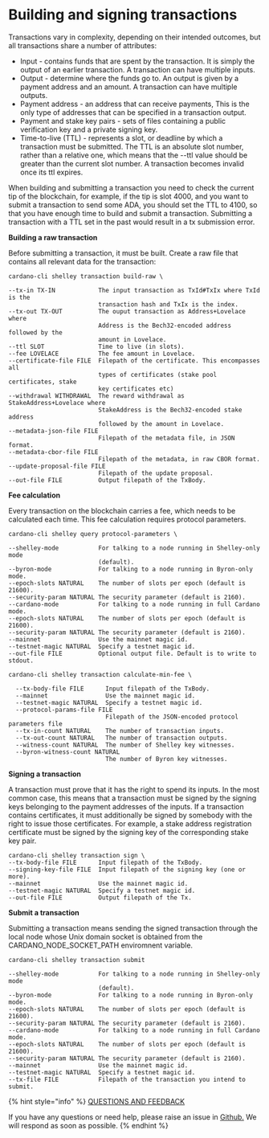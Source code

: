 # Building and signing transactions

Transactions vary in complexity, depending on their intended outcomes, but all transactions share a number of attributes:

* Input - contains funds that are spent by the transaction. It is simply the output of an earlier transaction. A transaction can have multiple inputs.
* Output - determine where the funds go to. An output is given by a payment address and an amount. A transaction can have multiple outputs.
* Payment address - an address that can receive payments, This is the only type of addresses that can be specified in a transaction output.
* Payment and stake key pairs - sets of files containing a public verification key and a private signing key.
* Time-to-live \(TTL\) - represents a slot, or deadline by which a transaction must be submitted. The TTL is an absolute slot number, rather than a relative one, which means that the --ttl value should be greater than the current slot number. A transaction becomes invalid once its ttl expires.

When building and submitting a transaction you need to check the current tip of the blockchain, for example, if the tip is slot 4000, and you want to submit a transaction to send some ADA, you should set the TTL to 4100, so that you have enough time to build and submit a transaction. Submitting a transaction with a TTL set in the past would result in a tx submission error.

**Building a raw transaction**

Before submitting a transaction, it must be built. Create a raw file that contains all relevant data for the transaction:

```text
cardano-cli shelley transaction build-raw \

--tx-in TX-IN            The input transaction as TxId#TxIx where TxId is the
                         transaction hash and TxIx is the index.
--tx-out TX-OUT          The ouput transaction as Address+Lovelace where
                         Address is the Bech32-encoded address followed by the
                         amount in Lovelace.
--ttl SLOT               Time to live (in slots).
--fee LOVELACE           The fee amount in Lovelace.
--certificate-file FILE  Filepath of the certificate. This encompasses all
                         types of certificates (stake pool certificates, stake
                         key certificates etc)
--withdrawal WITHDRAWAL  The reward withdrawal as StakeAddress+Lovelace where
                         StakeAddress is the Bech32-encoded stake address
                         followed by the amount in Lovelace.
--metadata-json-file FILE
                         Filepath of the metadata file, in JSON format.
--metadata-cbor-file FILE
                         Filepath of the metadata, in raw CBOR format.
--update-proposal-file FILE
                         Filepath of the update proposal.
--out-file FILE          Output filepath of the TxBody.
```

**Fee calculation**

Every transaction on the blockchain carries a fee, which needs to be calculated each time. This fee calculation requires protocol parameters.

```text
cardano-cli shelley query protocol-parameters \

--shelley-mode           For talking to a node running in Shelley-only mode
                         (default).
--byron-mode             For talking to a node running in Byron-only mode.
--epoch-slots NATURAL    The number of slots per epoch (default is 21600).
--security-param NATURAL The security parameter (default is 2160).
--cardano-mode           For talking to a node running in full Cardano mode.
--epoch-slots NATURAL    The number of slots per epoch (default is 21600).
--security-param NATURAL The security parameter (default is 2160).
--mainnet                Use the mainnet magic id.
--testnet-magic NATURAL  Specify a testnet magic id.
--out-file FILE          Optional output file. Default is to write to stdout.
```

```text
cardano-cli shelley transaction calculate-min-fee \

  --tx-body-file FILE      Input filepath of the TxBody.
  --mainnet                Use the mainnet magic id.
  --testnet-magic NATURAL  Specify a testnet magic id.
  --protocol-params-file FILE
                           Filepath of the JSON-encoded protocol parameters file
  --tx-in-count NATURAL    The number of transaction inputs.
  --tx-out-count NATURAL   The number of transaction outputs.
  --witness-count NATURAL  The number of Shelley key witnesses.
  --byron-witness-count NATURAL
                           The number of Byron key witnesses.
```

**Signing a transaction**

A transaction must prove that it has the right to spend its inputs. In the most common case, this means that a transaction must be signed by the signing keys belonging to the payment addresses of the inputs. If a transaction contains certificates, it must additionally be signed by somebody with the right to issue those certificates. For example, a stake address registration certificate must be signed by the signing key of the corresponding stake key pair.

```text
cardano-cli shelley transaction sign \
--tx-body-file FILE      Input filepath of the TxBody.
--signing-key-file FILE  Input filepath of the signing key (one or more).
--mainnet                Use the mainnet magic id.
--testnet-magic NATURAL  Specify a testnet magic id.
--out-file FILE          Output filepath of the Tx.
```

**Submit a transaction**

Submitting a transaction means sending the signed transaction through the local node whose Unix domain socket is obtained from the CARDANO\_NODE\_SOCKET\_PATH enviromnent variable.

```text
cardano-cli shelley transaction submit

--shelley-mode           For talking to a node running in Shelley-only mode
                         (default).
--byron-mode             For talking to a node running in Byron-only mode.
--epoch-slots NATURAL    The number of slots per epoch (default is 21600).
--security-param NATURAL The security parameter (default is 2160).
--cardano-mode           For talking to a node running in full Cardano mode.
--epoch-slots NATURAL    The number of slots per epoch (default is 21600).
--security-param NATURAL The security parameter (default is 2160).
--mainnet                Use the mainnet magic id.
--testnet-magic NATURAL  Specify a testnet magic id.
--tx-file FILE           Filepath of the transaction you intend to submit.
```

{% hint style="info" %}
[QUESTIONS AND FEEDBACK](https://github.com/carloslodelar/SPO/issues)

If you have any questions or need help, please raise an issue in [Github.](https://github.com/cardano-foundation/stake-pool-school-handbook/issues) We will respond as soon as possible.
{% endhint %}

